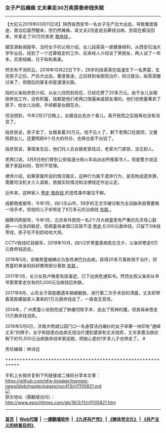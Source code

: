 ### 女子产后瘫痪 丈夫拿走30万卖房救命钱失联
------------------------

<p>
 【大纪元2019年03月11日讯】陕西省西安市一名女子生产后大出血，导致重度昏迷，救治后虽然醒来，但仍然瘫痪。其丈夫2月底说去筹钱治病，到现在都没回来，并拿走了30万的卖房
 <a href="http://www.epochtimes.com/gb/tag/%E6%95%91%E5%91%BD%E9%92%B1.html">
  救命钱
 </a>
 。
</p>
<p>
 据澎湃新闻报导，当时女子的父母介绍，女儿段英英一直健康顺利，从西安石油大学毕业后，找到了一个还算稳定的工作，后来经人介绍谈了男朋友，两人谈了一年多，买房结婚，日子和和美美。
</p>
<p>
 然天有不测风云，2018年10月22日下午，28岁的段英英在临潼生下一名男婴，生完孩子之后，产后大出血，重度昏迷，之后转到省医院治疗，经过救治，段英英醒过来了，但随后的康复却是漫漫长路。
</p>
<p>
 段的父亲段彦民介绍，从女儿住院到现在，已经花费了20多万元。由于女儿女婿刚参加工作，没有积蓄，钱都是他们老两口借遍亲戚朋友凑的。他们也商量著卖了房子，给女儿治病，手续都是女婿在办。
</p>
<p>
 但没想到，今年2月27日晚上，女婿说出去办个事儿，离开医院之后就再也没有消息了。
</p>
<p>
 段彦民说，房子卖了，女婿拿着30万元，找不见人了，剩下老两口在医院，又要照顾女儿，还要照顾4个月大的外孙，也再也拿不出钱了。
</p>
<p>
 段彦民说，事情发生后，他们托人去女婿老家找过，老家大门紧锁，没见到人。
</p>
<p>
 老两口说，3月8日他们曾到公安临潼分局火车站派出所报案寻人，但是警方说这属于家庭纠纷，暂时不受理。
</p>
<p>
 律师介绍，如果家属所说的情况属实，这种行为属于遗弃行为，是否构成遗弃罪，需要司法机关介入调查，依据实际情况和法律规定作出认定。
 <span class="Apple-converted-space">
 </span>
</p>
<p>
 近年来，这种家人
 <a href="http://www.epochtimes.com/gb/tag/%E5%8D%B7%E8%B5%B0.html">
  卷走
 </a>
 <a href="http://www.epochtimes.com/gb/tag/%E6%95%91%E5%91%BD%E9%92%B1.html">
  救命钱
 </a>
 的恶性事件屡见不鲜。
</p>
<p>
 成都商报报导，今年1月，四川乐山市，58岁的王文华被诊断为主动脉夹层需要做一场手术，但他的儿子却带走了9万多元的治病钱
 <a href="http://www.epochtimes.com/gb/tag/%E5%A4%B1%E8%81%94.html">
  失联
 </a>
 。
 <span class="Apple-converted-space">
 </span>
</p>
<p>
 据腾讯网报导，今年1月，北京阜外医院一名2个月大病童患有严重的先天性心脏病——法洛四联症，但病童母亲借口买尿不湿
 <a href="http://www.epochtimes.com/gb/tag/%E5%8D%B7%E8%B5%B0.html">
  卷走
 </a>
 6,000元救命钱，只留下3块钱零钱，孩子吃不到奶哇哇大哭。
</p>
<p>
 CCTV夜线栏目报导，2018年10月，四川2岁男童患病危在旦夕，父亲却卷走6万元救命钱逃走。
</p>
<p>
 2018年5月，安徽男童被确诊为急性淋巴白血病，获得20多万善款用于治疗，但男童的单亲妈妈却携带部分善款
 <a href="http://www.epochtimes.com/gb/tag/%E5%A4%B1%E8%81%94.html">
  失联
 </a>
 。
</p>
<p>
 2017年1月，长沙女孩卢微患有尿毒症，已下达病危通知书。然而女孩父亲却从爷爷那里拿走仅有的5,000元治病钱后失联。
</p>
<p>
 2017年8月，山东女子英胜娜遇车祸被截肢，进行第二次手术前的清晨，丈夫却带着英胜娜娘家人凑来的1万元救命钱走了，一直杳无音信。
</p>
<p>
 2014年，广州男童小龙刚完成了肿瘤切除手术，逃出了死神的魔，但其母亲卷走13万救命钱消失。
</p>
<p>
 2016年5月6日，济南大明湖公园门口一名身穿洁白婚纱的女子举著一块印有“通缉丈夫”的牌子。女子称因患白血病无钱治疗遭到婆家和丈夫抛弃，丈夫拿着治病仅剩下的15,500元治病救命钱举家逃跑，把她心爱的1岁多儿子也带走了。 #
</p>
<p>
 责任编辑：林诗远
</p>

+++++++++++++++++++++++++++++++++++++++++++++++++++++++++++<br/><br/>
手机上长按并复制下列链接或二维码分享本文章：<br/>
https://github.com/gfw-breaker/banned-news/blob/master/pages/nsc413/n11105821.md <br/>
<a href='https://github.com/gfw-breaker/banned-news/blob/master/pages/nsc413/n11105821.md'><img src='https://github.com/gfw-breaker/banned-news/blob/master/pages/nsc413/n11105821.md.png'/></a> <br/>
原文地址（需翻墙访问）：http://www.epochtimes.com/gb/19/3/11/n11105821.htm


------------------------
#### [首页](https://github.com/gfw-breaker/banned-news/blob/master/README.md) &nbsp;|&nbsp; [Web代理](https://github.com/labour-camp/helloworld) &nbsp;|&nbsp; [一键翻墙软件](https://github.com/gfw-breaker/nogfw/blob/master/README.md) &nbsp;| [《九评共产党》](https://github.com/gfw-breaker/9ping.md/blob/master/README.md#九评之一评共产党是什么) | [《解体党文化》](https://github.com/gfw-breaker/jtdwh.md/blob/master/README.md) | [《共产主义的终极目的》](https://github.com/gfw-breaker/gczydzjmd.md/blob/master/README.md)

